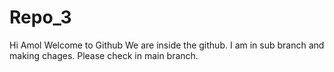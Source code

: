 # Repo_3
Hi Amol Welcome to Github
We are inside the github.
I am in sub branch and making chages.
Please check in main branch.

